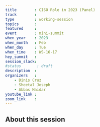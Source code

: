 ```yaml
---
title        : CISO Role in 2023 (Panel)
track        :
type         : working-session
topics       :
featured     :
event        : mini-summit
when_year    : 2023
when_month   : Feb
when_day     : Tue
when_time    : WS-16-17
hey_summit   : 
session_slack:
#status       : draft
description  :
organizers   :
    - Dinis Cruz
    - Sheetal Joseph
    - Abbas Haidar
youtube_link :
zoom_link    :
---
```


## About this session
